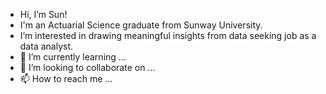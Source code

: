 - Hi, I’m Sun!
- I'm an Actuarial Science graduate from Sunway University.
- I’m interested in drawing meaningful insights from data seeking job as a data analyst.
- 🌱 I’m currently learning ...
- 💞️ I’m looking to collaborate on ...
- 📫 How to reach me ...

<!---
lysun2000/lysun2000 is a ✨ special ✨ repository because its `README.md` (this file) appears on your GitHub profile.
You can click the Preview link to take a look at your changes.
--->
